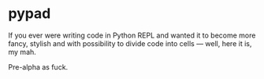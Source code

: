 # pypad

If you ever were writing code in Python REPL and wanted it to become more fancy, stylish and with possibility to divide code into cells — well, here it is, my mah.

Pre-alpha as fuck.